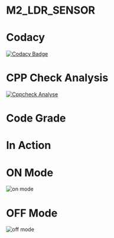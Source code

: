 # M2_LDR_SENSOR

# Codacy
[![Codacy Badge](https://app.codacy.com/project/badge/Grade/82feddcf6e834d36b4f10682ef9a0ae9)](https://www.codacy.com/gh/Anbarasi.A/M2_LDR_SENSOR/dashboard?utm_source=github.com&amp;utm_medium=referral&amp;utm_content=Anbarasi.A/M2_LDR_SENSOR&amp;utm_campaign=Badge_Grade)

# CPP Check Analysis
[![Cppcheck Analyse](https://github.com/Anbarasi-A/M2_LDR_SENSOR/actions/workflows/cpp%20check_Analyse.yml/badge.svg)](https://github.com/Anbarasi-A/M2_LDR_SENSOR/actions/workflows/cpp%20check_Analyse.yml)



# Code Grade
# In Action
# ON Mode
![on mode](https://user-images.githubusercontent.com/101244018/164440492-ed042fa8-4877-441e-81d2-ab6b61602ac5.png)

# OFF Mode
![off  mode](https://user-images.githubusercontent.com/101244018/164440517-6e9ec2de-dd6f-4ac3-81be-8b0efc89e34c.png)


